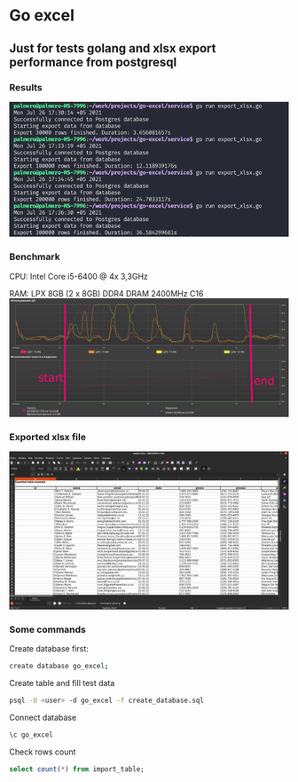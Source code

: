 # Go excel

## Just for tests golang and xlsx export performance from postgresql

### Results
![Results](images/results.png)

### Benchmark
CPU: Intel Core i5-6400 @ 4x 3,3GHz

RAM: LPX 8GB (2 x 8GB) DDR4 DRAM 2400MHz C16
![Benchmark](images/benchmark.png)

### Exported xlsx file
![xlsx](images/xlsx.png)

### Some commands
Create database first:
```bash
create database go_excel;
```

Create table and fill test data
```bash
psql -U <user> -d go_excel -f create_database.sql
```

Connect database
```bash
\c go_excel
```

Check rows count
```sql
select count(*) from import_table;
```